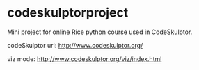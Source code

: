 codeskulptorproject
===================

Mini project for online Rice python course used in CodeSkulptor.

codeSkulptor url: http://www.codeskulptor.org/

viz mode: http://www.codeskulptor.org/viz/index.html
